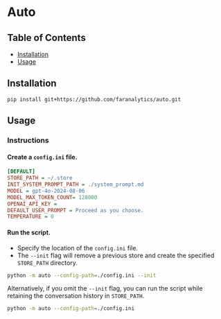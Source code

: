 # Auto

## Table of Contents

- [Installation](#installation)
- [Usage](#usage)

## Installation

```console
pip install git+https://github.com/faranalytics/auto.git
```

## Usage

### Instructions

#### Create a `config.ini` file.

```ini
[DEFAULT]
STORE_PATH = ~/.store
INIT_SYSTEM_PROMPT_PATH = ./system_prompt.md
MODEL = gpt-4o-2024-08-06
MODEL_MAX_TOKEN_COUNT= 128000
OPENAI_API_KEY =
DEFAULT_USER_PROMPT = Proceed as you choose.
TEMPERATURE = 0
```

#### Run the script.

- Specify the location of the `config.ini` file.
- The `--init` flag will remove a previous store and create the specified `STORE_PATH` directory.

```bash
python -m auto --config-path=./config.ini --init
```

Alternatively, if you omit the `--init` flag, you can run the script while retaining the conversation history in `STORE_PATH`.

```bash
python -m auto --config-path=./config.ini
```
